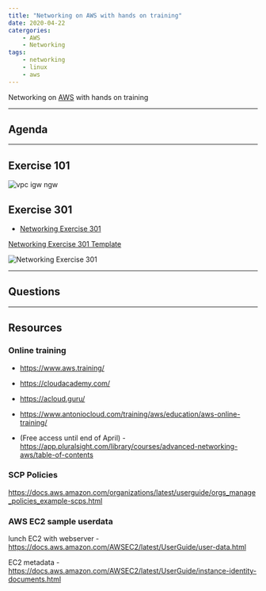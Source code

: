 ```yaml
---
title: "Networking on AWS with hands on training"
date: 2020-04-22
catergories:
    - AWS
    - Networking
tags:
    - networking
    - linux
    - aws
---
```


Networking on [AWS](https://aws.amazon.com) with hands on training

---

## Agenda

---

## Exercise 101

![vpc igw ngw](/images/vpc-igw-ngw.png)


## Exercise 301

* [Networking Exercise 301](https://github.com/ajitsinghr/networkworkshop)

[Networking Exercise 301 Template](/assets/net-exercise-301.yaml)

![Networking Exercise 301](/net-exercise-301.png)


---

## Questions

---

## Resources

### Online training

- <https://www.aws.training/>
- <https://cloudacademy.com/>
- <https://acloud.guru/>
- <https://www.antoniocloud.com/training/aws/education/aws-online-training/>

- (Free access until end of April) - <https://app.pluralsight.com/library/courses/advanced-networking-aws/table-of-contents>

### SCP Policies

<https://docs.aws.amazon.com/organizations/latest/userguide/orgs_manage_policies_example-scps.html>


### AWS EC2 sample userdata

lunch EC2 with webserver - <https://docs.aws.amazon.com/AWSEC2/latest/UserGuide/user-data.html>

EC2 metadata - <https://docs.aws.amazon.com/AWSEC2/latest/UserGuide/instance-identity-documents.html>

<script src="https://gist.github.com/AntonioFeijaoUK/d8533a71e5ecff2971f6859a7be426da.js"></script>
